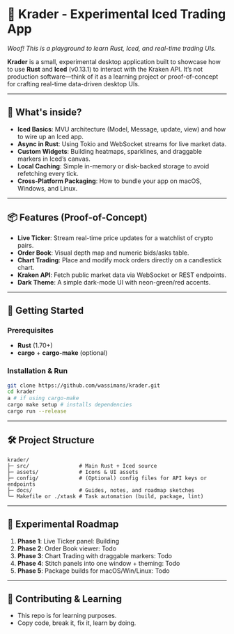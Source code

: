 # 🦑 Krader - Experimental Iced Trading App

*Woof! This is a playground to learn Rust, Iced, and real-time trading UIs.*

**Krader** is a small, experimental desktop application built to showcase how to use **Rust** and **Iced** (v0.13.1) to interact with the Kraken API. It’s not production software—think of it as a learning project or proof-of-concept for crafting real-time data-driven desktop UIs.

---

## 🚀 What's inside?

- **Iced Basics**: MVU architecture (Model, Message, update, view) and how to wire up an Iced app.
- **Async in Rust**: Using Tokio and WebSocket streams for live market data.
- **Custom Widgets**: Building heatmaps, sparklines, and draggable markers in Iced’s canvas.
- **Local Caching**: Simple in-memory or disk-backed storage to avoid refetching every tick.
- **Cross-Platform Packaging**: How to bundle your app on macOS, Windows, and Linux.

---

## 📦 Features (Proof-of-Concept)

- **Live Ticker**: Stream real-time price updates for a watchlist of crypto pairs.
- **Order Book**: Visual depth map and numeric bids/asks table.
- **Chart Trading**: Place and modify mock orders directly on a candlestick chart.
- **Kraken API**: Fetch public market data via WebSocket or REST endpoints.
- **Dark Theme**: A simple dark-mode UI with neon-green/red accents.

---

## 🏁 Getting Started

### Prerequisites
- **Rust** (1.70+)
- **cargo** + **cargo-make** (optional)

### Installation & Run

```bash
git clone https://github.com/wassimans/krader.git
cd krader
a # if using cargo-make
cargo make setup # installs dependencies
cargo run --release
```


---

## 🛠 Project Structure

```
krader/
├─ src/                # Main Rust + Iced source
├─ assets/             # Icons & UI assets
├─ config/             # (Optional) config files for API keys or endpoints
├─ docs/               # Guides, notes, and roadmap sketches
└─ Makefile or ./xtask # Task automation (build, package, lint)
```

---

## 📅 Experimental Roadmap

1. **Phase 1**: Live Ticker panel: Building
2. **Phase 2**: Order Book viewer: Todo
3. **Phase 3**: Chart Trading with draggable markers: Todo
4. **Phase 4**: Stitch panels into one window + theming: Todo
5. **Phase 5**: Package builds for macOS/Win/Linux: Todo

---

## 🤝 Contributing & Learning

- This repo is for learning purposes.
- Copy code, break it, fix it, learn by doing.


